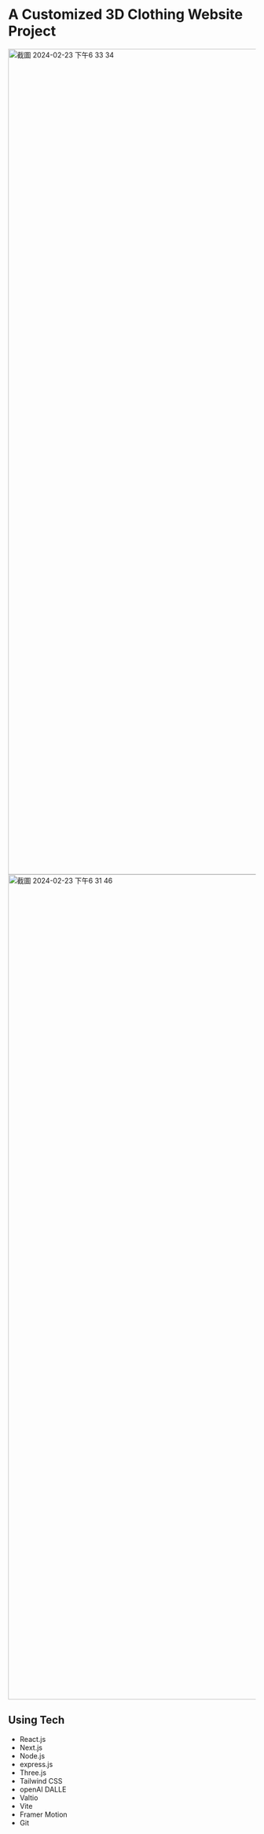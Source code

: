 # A Customized 3D Clothing Website Project
<img width="1679" alt="截圖 2024-02-23 下午6 33 34" src="https://github.com/Shengyuanyuan/react_threejs_AI_project/assets/52659479/1edb4e51-4a2b-4c0e-bb57-736ea57133a7">
<img width="1678" alt="截圖 2024-02-23 下午6 31 46" src="https://github.com/Shengyuanyuan/react_threejs_AI_project/assets/52659479/690718b8-9226-4374-8dd8-4ef092c5753a">

## Using Tech
- React.js
- Next.js
- Node.js
- express.js
- Three.js
- Tailwind CSS
- openAI DALLE
- Valtio
- Vite
- Framer Motion
- Git
